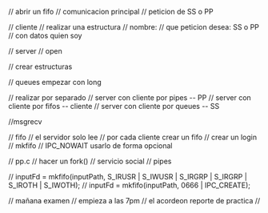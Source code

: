 // abrir un fifo
// comunicacion principal
// peticion de SS o PP

// cliente
// realizar una estructura
// nombre: 
// que peticion desea: SS o PP
// con datos quien soy


// server 
// open 


// crear estructuras

// queues empezar con long

// realizar por separado 
// server con cliente por pipes -- PP
// server con cliente por fifos -- cliente
// server con cliente por queues -- SS

//msgrecv

// fifo 
// el servidor solo lee
// por cada cliente crear un fifo 
// crear un login
// mkfifo
// IPC_NOWAIT usarlo de forma opcional


// pp.c
// hacer un fork()
// servicio social
// pipes

// inputFd = mkfifo(inputPath, S_IRUSR | S_IWUSR | S_IRGRP | S_IRGRP | S_IROTH | S_IWOTH);
// inputFd = mkfifo(inputPath, 0666 | IPC_CREATE);

// mañana examen
// empieza a las 7pm
// el acordeon reporte de practica
// 